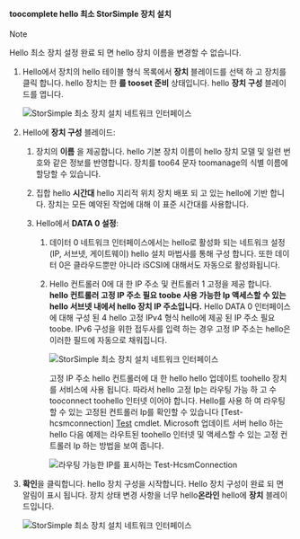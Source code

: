 <!--author=alkohli last changed: 01/12/17-->

#### <a name="toocomplete-hello-minimum-storsimple-device-setup"></a>toocomplete hello 최소 StorSimple 장치 설치

   > [!NOTE]
   > Hello 최소 장치 설정 완료 되 면 hello 장치 이름을 변경할 수 없습니다.
   
1. Hello에서 장치의 hello 테이블 형식 목록에서 **장치** 블레이드를 선택 하 고 장치를 클릭 합니다. hello 장치는 한 **를 tooset 준비** 상태입니다. hello **장치 구성** 블레이드를 엽니다.

     ![StorSimple 최소 장치 설치 네트워크 인터페이스](./media/storsimple-8000-complete-minimum-device-setup-u2/step4minconfig1.png)

2. Hello에 **장치 구성** 블레이드:
   
   1. 장치의 **이름** 을 제공합니다. hello 기본 장치 이름이 hello 장치 모델 및 일련 번호와 같은 정보를 반영합니다. 장치를 too64 문자 toomanage의 식별 이름에 할당할 수 있습니다.
   2. 집합 hello **시간대** hello 지리적 위치 장치 배포 되 고 있는 hello에 기반 합니다. 장치는 모든 예약된 작업에 대해 이 표준 시간대를 사용합니다.
   3. Hello에서 **DATA 0 설정**:

       1. 데이터 0 네트워크 인터페이스에서는 hello로 활성화 되는 네트워크 설정 (IP, 서브넷, 게이트웨이) hello 설치 마법사를 통해 구성 합니다. 또한 데이터 0은 클라우드뿐만 아니라 iSCSI에 대해서도 자동으로 활성화됩니다.

       2. Hello 컨트롤러 0에 대 한 IP 주소 및 컨트롤러 1 고정을 제공 합니다. **hello 컨트롤러 고정 IP 주소 필요 toobe 사용 가능한 Ip 액세스할 수 있는 hello 서브넷 내에서 hello 장치 IP 주소입니다.** Hello DATA 0 인터페이스에 대해 구성 된 4 hello 고정 IPv4 형식 hello에 제공 된 IP 주소 필요 toobe. IPv6 구성을 위한 접두사를 입력 하는 경우 고정 IP 주소는 hello은 이러한 필드에 자동으로 채워집니다.

            ![StorSimple 최소 장치 설치 네트워크 인터페이스](./media/storsimple-8000-complete-minimum-device-setup-u2/step4minconfig2.png)

            고정 IP 주소 hello 컨트롤러에 대 한 hello hello 업데이트 toohello 장치를 서비스에 사용 됩니다. 따라서 hello 고정 Ip는 라우팅 가능 하 고 수 tooconnect toohello 인터넷 이어야 합니다. Hello를 사용 하 여 라우팅할 수 있는 고정된 컨트롤러 Ip를 확인할 수 있습니다 [Test-hcsmconnection] [ Test] cmdlet. Microsoft 업데이트 서버 hello 하는 hello 다음 예제는 라우트된 toohello 인터넷 및 액세스할 수 있는 고정 컨트롤러 Ip 하는 방법을 보여 줍니다.

            ![라우팅 가능한 IP를 표시하는 Test-HcsmConnection](./media/storsimple-8000-complete-minimum-device-setup-u2/step4minconfig3.png)

1. **확인**을 클릭합니다. hello 장치 구성을 시작합니다. Hello 장치 구성이 완료 되 면 알림이 표시 됩니다. 장치 상태 변경 사항을 너무 hello**온라인** hello에 **장치** 블레이드입니다.

    ![StorSimple 최소 장치 설치 네트워크 인터페이스](./media/storsimple-8000-complete-minimum-device-setup-u2/step4minconfig4.png)

<!--Link reference-->
[Test]: https://technet.microsoft.com/library/dn715782(v=wps.630).aspx
